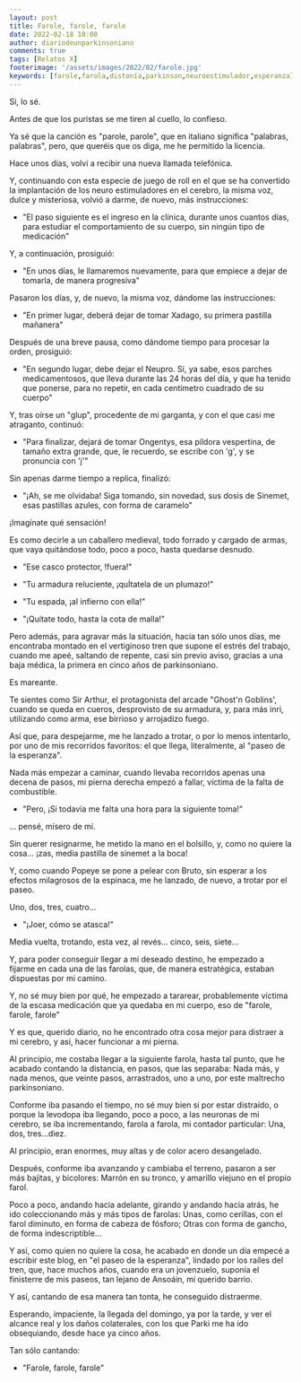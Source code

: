 ```yaml
---
layout: post
title: Farole, farole, farole
date: 2022-02-18 10:00
author: diariodeunparkinsoniano
comments: true
tags: [Relatos X]
footerimage: '/assets/images/2022/02/farole.jpg'
keywords: [farole,farola,distonía,parkinson,neuroestimulador,esperanza]
---
```



Si, lo sé.

Antes de que los puristas se me tiren al cuello, lo confieso.

Ya sé que la canción es "parole, parole", que en italiano significa "palabras, palabras", pero, que queréis que os diga, me he permitido la licencia.

Hace unos días, volví a recibir una nueva llamada telefónica.

Y, continuando con esta especie de juego de roll en el que se ha convertido la implantación de los neuro estimuladores en el cerebro, la misma voz, dulce y misteriosa, volvió a darme, de nuevo, más instrucciones:

- "El paso siguiente es el ingreso en la clínica, durante unos cuantos días, para estudiar el comportamiento de su cuerpo, sin ningún tipo de medicación"
 
Y, a continuación, prosiguió:

- "En unos días, le llamaremos nuevamente, para que empiece a dejar de tomarla, de manera progresiva"

Pasaron los días, y, de nuevo, la misma voz, dándome las instrucciones:
- "En primer lugar, deberá dejar de tomar Xadago, su primera pastilla mañanera"

Después de una breve pausa, como dándome tiempo para procesar la orden, prosiguió:

- "En segundo lugar, debe dejar el Neupro. Sí, ya sabe, esos parches medicamentosos, que lleva durante las 24 horas del día, y que ha tenido que ponerse, para no repetir, en cada centímetro cuadrado de su cuerpo"

Y, tras oírse un "glup", procedente de mi garganta,  y con el que casi me atraganto, continuó:

- "Para finalizar, dejará de tomar Ongentys, esa píldora vespertina, de tamaño extra grande, que, le recuerdo, se escribe con 'g', y se pronuncia con 'j'"

Sin apenas darme tiempo a replica, finalizó:

- "¡Ah, se me olvidaba! Siga tomando, sin novedad, sus dosis de Sinemet, esas pastillas azules, con forma de caramelo"

¡Imagínate qué sensación!

Es como decirle a un caballero medieval, todo forrado y cargado de armas, que vaya quitándose todo, poco a poco, hasta quedarse desnudo.


- "Ese casco protector, !fuera!"

- "Tu armadura reluciente, ¡quÍtatela de un plumazo!"

- "Tu espada, ¡al infierno con ella!"

- "¡Quítate todo, hasta la cota de malla!"


Pero además, para agravar más la situación, hacía tan sólo unos días, me encontraba montado en el vertiginoso tren que supone el estrés del trabajo, cuando me apeé, saltando de repente, casi sin previo aviso, gracias a una baja médica, la primera en cinco años de parkinsoniano.

Es mareante.

Te sientes como Sir Arthur, el protagonista del arcade "Ghost'n Goblins', cuando se queda en cueros, desprovisto de su armadura, y, para más inri, utilizando como arma, ese birrioso y arrojadizo fuego.

Así que, para despejarme, me he lanzado a trotar, o por lo menos intentarlo, por uno de mis recorridos favoritos: el que llega, literalmente, al "paseo de la esperanza".

Nada más empezar a caminar, cuando llevaba recorridos apenas una decena de pasos, mi pierna derecha empezó a fallar, víctima de la falta de combustible.

- "Pero, ¡Si todavía me falta una hora para la siguiente toma!"

... pensé, mísero de mí.


Sin querer resignarme, he metido la mano en el bolsillo, y, como no quiere la cosa... ¡zas, media pastilla de sinemet a la boca!

Y, como cuando Popeye se pone a pelear con Bruto, sin esperar a los efectos milagrosos de la espinaca, me he lanzado, de nuevo, a trotar por el paseo.

Uno, dos, tres, cuatro...

- "¡Joer, cómo se atasca!"

Media vuelta, trotando, esta vez, al revés... cinco, seis, siete...

Y, para poder conseguir llegar a mi deseado destino, he empezado a fijarme en cada una de las farolas, que, de manera estratégica, estaban dispuestas por mi camino.

Y, no sé muy bien por qué, he empezado a tararear, probablemente víctima de la escasa medicación que ya quedaba en mi cuerpo, eso de "farole, farole, farole"

Y es que, querido diario, no he encontrado otra cosa mejor para distraer a mi cerebro, y así, hacer funcionar a mi pierna.

Al principio, me costaba llegar a la siguiente farola, hasta tal punto, que he acabado contando la distancia, en pasos, que las separaba: Nada más, y nada menos, que veinte pasos, arrastrados, uno a uno, por este maltrecho parkinsoniano.

Conforme iba pasando el tiempo, no sé muy bien si por estar distraído, o porque la levodopa iba llegando, poco a poco, a las neuronas de mi cerebro, se iba incrementando, farola a farola, mi contador particular: Una, dos, tres...diez.

Al principio, eran enormes, muy altas y de color acero desangelado.

Después, conforme iba avanzando y cambiaba el terreno, pasaron a ser más bajitas, y bicolores: Marrón en su tronco, y amarillo viejuno en el propio farol.

Poco a poco, andando hacia adelante, girando y andando hacia atrás, he ido coleccionando más y más tipos de farolas: Unas, como cerillas, con el farol diminuto, en forma de cabeza de fósforo; Otras con forma de gancho, de forma indescriptible...

Y así, como quien no quiere la cosa, he acabado en donde un día empecé a escribir este blog, en "el paseo de la esperanza", lindado por los raíles del tren, que, hace muchos años, cuando era un jovenzuelo, suponía el finisterre de mis paseos, tan lejano de Ansoáin, mi querido barrio.

Y así, cantando de esa manera tan tonta, he conseguido distraerme.

Esperando, impaciente, la llegada del domingo, ya por la tarde, y ver el alcance real y los daños colaterales, con los que Parki me ha ido obsequiando, desde hace ya cinco años.

Tan sólo cantando:

- "Farole, farole, farole"














